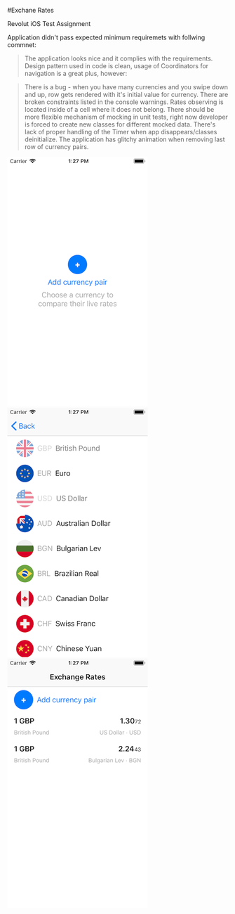 #Exchane Rates

Revolut iOS Test Assignment

Application didn't pass expected minimum requiremets with follwing commnet: 

> The application looks nice and it complies with the requirements. Design pattern used in code is clean, usage of Coordinators for navigation is a great plus, however:

>There is a bug - when you have many currencies and you swipe down and up, row gets rendered with it's initial value for currency. There are broken constraints listed in the console warnings. Rates observing is located inside of a cell where it does not belong. There should be more flexible mechanism of mocking in unit tests, right now developer is forced to create new classes for different mocked data. There's lack of proper handling of the Timer when app disappears/classes deinitialize. The application has glitchy animation when removing last row of currency pairs.


![Empty currencies rates view](01.png)
![Currency pick view](02.png)
![Currency rates view](03.png)
